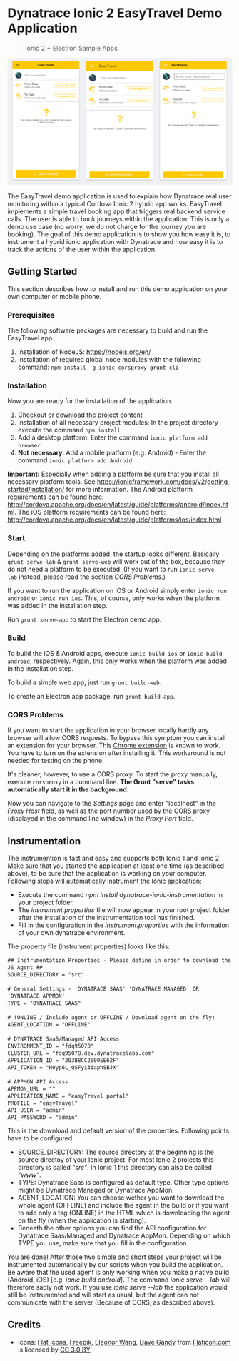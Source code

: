 # Dynatrace Ionic 2 EasyTravel Demo Application
> Ionic 2 + Electron Sample Apps

![Screenshot](docs/screenshot.PNG?raw=true "Screenshot of the app")

The EasyTravel demo application is used to explain how Dynatrace real user monitoring within a typical Cordova Ionic 2 hybrid app works. EasyTravel implements a simple travel booking app that triggers real backend service calls. The user is able to book journeys within the application. This is only a demo use case (no worry, we do not charge for the journey you are booking). The goal of this demo application is to show you how easy it is, to instrument a hybrid ionic application with Dynatrace and how easy it is to track the actions of the user within the application.

## Getting Started

This section describes how to install and run this demo application on your own computer or mobile phone.

### Prerequisites

The following software packages are necessary to build and run the EasyTravel app.

1. Installation of NodeJS: https://nodejs.org/en/
2. Installation of required global node modules with the following command: `npm install -g ionic corsproxy grunt-cli`

### Installation

Now you are ready for the installation of the application.

1. Checkout or download the project content
2. Installation of all necessary project modules: In the project directory execute the command `npm install`
3. Add a desktop platform: Enter the command `ionic platform add browser`
4. **Not necessary**: Add a mobile platform (e.g. Android) - Enter the command `ionic platform add Android`

**Important:** Especially when adding a platform be sure that you install all necessary platform tools. See https://ionicframework.com/docs/v2/getting-started/installation/ for more information. The Android platform requirements can be found here: http://cordova.apache.org/docs/en/latest/guide/platforms/android/index.html. The iOS platform requirements can be found here: http://cordova.apache.org/docs/en/latest/guide/platforms/ios/index.html

### Start

Depending on the platforms added, the startup looks different. Basically `grunt serve-lab` & `grunt serve-web` will work out of the box, because they do not need a platform to be executed. (If you want to run `ionic serve --lab` instead, please read the section *CORS Problems*.)

If you want to run the application on iOS or Android simply enter `ionic run android` or `ionic run ios`. This, of course, only works when the platform was added in the installation step.

Run `grunt serve-app` to start the Electron demo app.

### Build

To build the iOS & Android apps, execute `ionic build ios` or `ionic build android`, respectively. Again, this only works when the platform was added in the installation step.

To build a simple web app, just run `grunt build-web`.

To create an Electron app package, run `grunt build-app`.

### CORS Problems

If you want to start the application in your browser locally hardly any browser will allow CORS requests. To bypass this symptom you can install an extension for your browser. This [Chrome extension](https://chrome.google.com/webstore/detail/cors/dboaklophljenpcjkbbibpkbpbobnbld?utm_source=chrome-app-launcher-info-dialog) is known to work. You have to turn on the extension after installing it. This workaround is not needed for testing on the phone.

It's cleaner, however, to use a CORS proxy. To start the proxy manually, execute `corsproxy` in a command line. **The Grunt "serve" tasks automatically start it in the background.**

Now you can navigate to the *Settings* page and enter "localhost" in the *Proxy Host* field, as well as the port number used by the CORS proxy (displayed in the command line window) in the *Proxy Port* field.

## Instrumentation

The instrumention is fast and easy and supports both Ionic 1 and Ionic 2. Make sure that you started the application at least one time (as described above), to be sure that the application is working on your computer. Following steps will automatically instrument the Ionic application:

* Execute the command *npm install dynatrace-ionic-instrumentation* in your project folder.
* The *instrument.properties* file will now appear in your root project folder after the installation of the instrumentation tool has finished.
* Fill in the configuration in the *instrument.properties* with the information of your own dynatrace environment.

The property file (instrument.properties) looks like this:

```
## Instrumentation Properties - Please define in order to download the JS Agent ##
SOURCE_DIRECTORY = "src"

# General Settings - 'DYNATRACE SAAS' 'DYNATRACE MANAGED' OR 'DYNATRACE APPMON'
TYPE = "DYNATRACE SAAS"

# (ONLINE / Include agent or OFFLINE / Download agent on the fly)
AGENT_LOCATION = "OFFLINE"

# DYNATRACE SaaS/Managed API Access 
ENVIRONMENT_ID = "fdq95078" 
CLUSTER_URL = "fdq95078.dev.dynatracelabs.com"
APPLICATION_ID = "203B8CC2009EE62F"
API_TOKEN = "H0yp6L_QSFyi3iaphSBJX"

# APPMON API Access
APPMON_URL = ""
APPLICATION_NAME = "easyTravel portal"
PROFILE = "easyTravel"
API_USER = "admin"
API_PASSWORD = "admin"
```

This is the download and default version of the properties. Following points have to be configured:

* SOURCE_DIRECTORY: The source directory at the beginning is the source directoy of your Ionic project. For most Ionic 2 projects this directory is called *"src"*. In Ionic 1 this directory can also be called *"www"*. 
* TYPE: Dynatrace Saas is configured as default type. Other type options might be Dynatrace Managed or Dynatrace AppMon. 
* AGENT_LOCATION: You can choose wether you want to download the whole agent (OFFLINE) and include the agent in the build or if you want to add only a tag (ONLINE) in the HTML which is downloading the agent on the fly (when the application is starting). 
* Beneath the other options you can find the API configuration for Dynatrace Saas/Managed and Dynatrace AppMon. Depending on which TYPE you use, make sure that you fill in the configuration. 

You are done! After those two simple and short steps your project will be instrumented automatically by our scripts when you build the application. Be aware that the used agent is only working when you make a native build (Android, iOS) [e.g. *ionic build android*]. The command *ionic serve --lab* will therefore sadly not work. If you use *ionic serve --lab* the application would still be instrumented and will start as usual, but the agent can not communicate with the server (Because of CORS, as described above). 

## Credits

* Icons: [Flat Icons](http://www.flaticon.com/authors/flat-icons), [Freepik](http://www.flaticon.com/authors/freepik), [Eleonor Wang](http://www.flaticon.com/authors/eleonor-wang), [Dave Gandy](http://www.flaticon.com/authors/dave-gandy) from [Flaticon.com](http://www.flaticon.com) is licensed by [CC 3.0 BY](http://creativecommons.org/licenses/by/3.0/)
